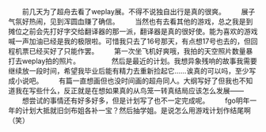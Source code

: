 &emsp;&emsp;前几天为了超舟去看了weplay展。不得不说独自出行是真的很爽。
&emsp;&emsp;展子气氛好热闹，见到浑圆血赚了确信。
&emsp;&emsp;当然也有去看其他的游戏，总之我是到摊位之前会先打好字交给翻译器的那一派，翻译器是真的很好使。能为喜欢的游戏喊一声加油已经是我的极限啦。可惜我只去了16号那天，有点想17号也去的，但回程机票已经买好了只能作罢。
&emsp;&emsp;第一次坐飞机好爽哦，我拍的天空照片数量暴打去weplay拍的照片。
&emsp;&emsp;
&emsp;&emsp;然后是最近的计划。我想异象残响的故事我需要继续放一段时间，希望我毕业后能有精力去重新捡起它……诶真的可以吗，至少写成小说吧。
&emsp;&emsp;有篇一直想画但也没时间画的超舟同人。大纲写好了但我也不知道我在写些什么，反正就是在想如果真的从鸟笼一转真结局应该怎么发展——
&emsp;&emsp;想尝试的事情还有好多好多，但是计划写了也不一定完成呢。
&emsp;&emsp;fgo明年一年的计划大抵就旧剑布姐各补一宝？然后抽学姐。是说怎么用游戏计划作结尾啊（笑）